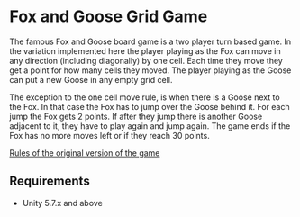 # Fox and Goose Grid Game

The famous Fox and  Goose board game is a two player turn based game. In the variation implemented here the player playing as the Fox can move in any direction (including diagonally) by one cell. Each time they move they get a point for how many cells they moved. The player playing as the Goose can put a new Goose in any empty grid cell.

The exception to the one cell move rule, is when there is a Goose next to the Fox. In that case the Fox has to jump over the Goose behind it. For each jump the Fox gets 2 points. If after they jump there is another Goose adjacent to it, they have to play again and jump again. The game ends if the Fox has no more moves left or if they reach 30 points.

[Rules of the original version of the game](https://www.mastersofgames.com/rules/fox-geese-rules.htm)

## Requirements

* Unity 5.7.x and above
